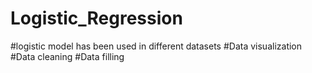 # Logistic_Regression
#logistic model has been used in different datasets
#Data visualization 
#Data cleaning
#Data filling
